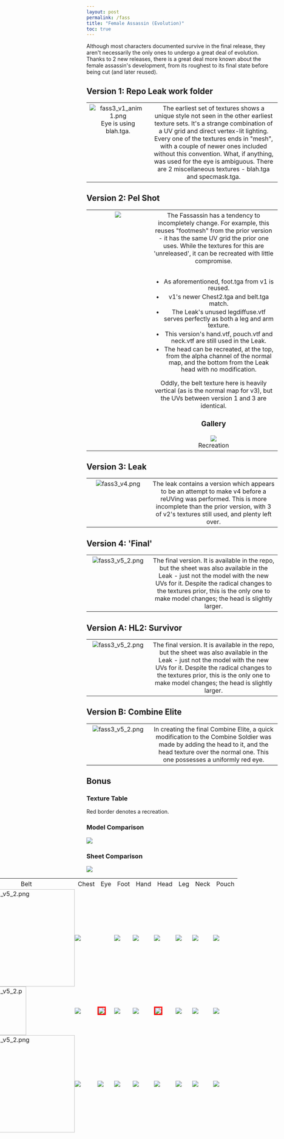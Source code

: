 ```yaml
---
layout: post
permalink: /fass
title: "Female Assassin (Evolution)"
toc: true
---
```

<style>
table li
{
  margin-top:5px;
  line-height:110%;
}
th {
      font-weight: 400;
}
table tr th:first-of-type
{
  width:33%;
  vertical-align:top;
}

img
{
  max-height:500px;
}
.textable
{
  margin-left:-400px;
  min-width:1600px;
}
.textable table td
{
  padding:0px;  
}
.textable table tr th:first-of-type
{
  width:50px;
}
.textable table tbody 
{
  border:0px;
  border-spacing:0px;
}
.recr img
{
  box-sizing: border-box;
  border: 3px solid red;
}
.textable img 
{
  margin-left:auto;
  margin-right:auto;
} 
</style>

Although most characters documented survive in the final release, they aren't necessarily the only ones to undergo a great deal of evolution. Thanks to 2 new releases, there is a great deal more known about the female assassin's development, from its roughest to its final state before being cut (and later reused). 

## Version 1: Repo Leak work folder
<table>  
  <tr>  
    <th>
    <img alt="fass3_v1_anim 1.png"  src="assets/fass3_v1_anim%201.png"><br>Eye is using blah.tga.
    </th>
    <th style="vertical-align:top;">
    The earliest set of textures shows a unique style not seen in the other earliest texture sets. It's a strange combination of a UV grid and direct vertex-lit lighting. Every one of the textures ends in "mesh", with a couple of newer ones included without this convention. What, if anything, was used for the eye is ambiguous. There are 2 miscellaneous textures - blah.tga and specmask.tga. 
    </th>
  </tr>
</table>

## Version 2: Pel Shot
<table>  
  <tr>  
    <th>
    <img  src="assets/pel_assassin.png">
    </th>
    <th> 
    The Fassassin has a tendency to incompletely change. For example, this reuses "footmesh" from the prior version - it has the same UV grid the prior one uses. While the textures for this are 'unreleased', it can be recreated with little compromise.<br><br>
    <ul>  
      <li>As aforementioned, foot.tga from v1 is reused.</li>
      <li>v1's newer Chest2.tga and belt.tga match.</li>
      <li>The Leak's unused legdiffuse.vtf serves perfectly as both a leg and arm texture.</li>
      <li>This version's hand.vtf, pouch.vtf and neck.vtf are still used in the Leak.</li>  
      <li>The head can be recreated, at the top, from the alpha channel of the normal map, and the bottom from the Leak head with no modification.</li>
    </ul>
    Oddly, the belt texture here is heavily vertical (as is the normal map for v3), but the UVs between version 1 and 3 are identical.
    <h3>Gallery</h3>
      <img  src="assets/fass3_v3.png"><br>Recreation
    </th>
  </tr>
</table>

## Version 3: Leak
<table>  
  <tr>  
    <th>
    <img alt="fass3_v4.png"  src="assets/fass3_v4.png">
    </th>
    <th style="vertical-align:top;">
    The leak contains a version which appears to be an attempt to make v4 before a reUVing was performed. This is more incomplete than the prior version, with 3 of v2's textures still used, and plenty left over. 
    </th>
  </tr>
</table>

## Version 4: 'Final'
<table>  
  <tr>  
    <th>
    <img alt="fass3_v5_2.png"  src="assets/fass3_v5_2.png">
    </th>
    <th style="vertical-align:top;">
    The final version. It is available in the repo, but the sheet was also available in the Leak - just not the model with the new UVs for it. Despite the radical changes to the textures prior, this is the only one to make model changes; the head is slightly larger.
    </th>
  </tr>
</table>

## Version A: HL2: Survivor
<table>  
  <tr>  
    <th>
      <img alt="fass3_v5_2.png"  src="assets/fass3_v6_1.png">
    </th>
    <th style="vertical-align:top;">
      The final version. It is available in the repo, but the sheet was also available in the Leak - just not the model with the new UVs for it. Despite the radical changes to the textures prior, this is the only one to make model changes; the head is slightly larger.
    </th>
  </tr>
</table>

## Version B: Combine Elite
<table>  
  <tr>  
    <th>
      <img alt="fass3_v5_2.png"  src="assets/fass_vb.png">
    </th>
    <th style="vertical-align:top;">
      In creating the final Combine Elite, a quick modification to the Combine Soldier was made by adding the head to it, and the head texture over the normal one. This one possesses a uniformly red eye.
    </th>
  </tr>
</table>

## Bonus

### Texture Table

Red border denotes a recreation.

<h3>Model Comparison</h3>

<img src="assets/fass_full_anim.png" />

<h3>Sheet Comparison</h3>

<img src="assets/fass_full_anim" />

<div class="textable">
<table>
<thead>
<tr class="header">
<th> </th>
<th>Arm</th>
<th>Belt</th>
<th>Chest</th>
<th>Eye</th>
<th>Foot</th>
<th>Hand</th>
<th>Head</th>
<th>Leg</th>
<th>Neck</th>
<th>Pouch</th>
</tr>
</thead>
<tbody>
<tr class="odd">
<td>v1</td>
<td><img src="assets/fass_v1/1_armmesh.png" /></td>
<td><img alt="fass3_v5_2.png" width="256" src="assets/fass_v1/1_beltmesh.png"></td>
<td><img src="assets/fass_v1/1_chestmesh.png" /></td>
<td></td>
<td><img src="assets/fass_v1/1_footmesh.png" /></td>
<td><img src="assets/fass_v1/1_handmesh.png" /></td>
<td><img src="assets/fass_v1/1_headmesh.png" /></td>
<td><img src="assets/fass_v1/1_legmesh.png" /></td>
<td><img src="assets/fass_v1/1_neckmesh.png" /></td>
<td><img src="assets/fass_v1/1_pouchmesh.png" /></td>
</tr>
<tr class="even">
<td>v2</td>
<td><img src="assets/fass_v3/3_legdiffuse.png" /></td>
<td><img alt="fass3_v5_2.png" height="128" src="assets/fass_v1/1_belt.png"></td>
<td><img src="assets/fass_v1/1_chest2.png" /></td>
<td><div class="recr"><img src="assets/fass_v2/2_eye.png" /></div>
<td><img src="assets/fass_v1/1_footmesh.png" /></td>
<td><img src="assets/fass_v3/3_hand.png" /></td>
<td><div class="recr"><img src="assets/fass_v2/2_head.png" /></div>
<td><img src="assets/fass_v3/3_legdiffuse.png" /></td>
<td><img src="assets/fass_v3/3_neck.png" /></td>
<td><img src="assets/fass_v3/3_pouch.png" /></td>
</tr>
<tr class="odd">
<td>v3</td>
<td><img src="assets/fass_v3/3_arm.png" /></td>
<td><img alt="fass3_v5_2.png" width="256" src="assets/fass_v3/3_belt.png"></td>
<td><img src="assets/fass_v3/3_chest2.png" /></td>
<td><img src="assets/fass_v3/3_eye.png" /></td>
<td><img src="assets/fass_v3/3_foot.png" /></td>
<td><img src="assets/fass_v3/3_hand.png" /></td>
<td><img src="assets/fass_v3/3_head.png" /></td>
<td><img src="assets/fass_v3/3_leg.png" /></td>
<td><img src="assets/fass_v3/3_neck.png" /></td>
<td><img src="assets/fass_v3/3_pouch.png" /></td>
</tr>
</tbody>
</table>
</div>


